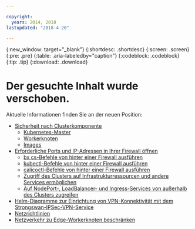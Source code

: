```yaml
---

copyright:
  years: 2014, 2018
lastupdated: "2018-4-20"

---
```


{:new_window: target="_blank"}
{:shortdesc: .shortdesc}
{:screen: .screen}
{:pre: .pre}
{:table: .aria-labeledby="caption"}
{:codeblock: .codeblock}
{:tip: .tip}
{:download: .download}

# Der gesuchte Inhalt wurde verschoben.

Aktuelle Informationen finden Sie an der neuen Position:
 - [Sicherheit nach Clusterkomponente](cs_secure.html#cluster)
   - [Kubernetes-Master](cs_secure.html#master)
   - [Workerknoten](cs_secure.html#worker)
   - [Images](cs_secure.html#images)
 - [Erforderliche Ports und IP-Adressen in Ihrer Firewall öffnen](cs_firewall.html#firewall)
   - [bx cs-Befehle von hinter einer Firewall ausführen](cs_firewall.html#firewall_bx)
   - [kubectl-Befehle von hinter einer Firewall ausführen](cs_firewall.html#firewall_kubectl)
   - [calicoctl-Befehle von hinter einer Firewall ausführen](cs_firewall.html#firewall_calicoctl)
   - [Zugriff des Clusters auf Infrastrukturressourcen und andere Services ermöglichen](cs_firewall.html#firewall_outbound)
   - [Auf NodePort-, LoadBalancer- und Ingress-Services von außerhalb des Clusters zugreifen](cs_firewall.html#firewall_inbound)
 - [Helm-Diagramme zur Einrichtung von VPN-Konnektivität mit dem Strongswan-IPSec-VPN-Service](cs_vpn.html#vpn)
 - [Netzrichtlinien](cs_network_policy.html#network_policies)
 - [Netzverkehr zu Edge-Workerknoten beschränken](cs_edge.html#edge)

